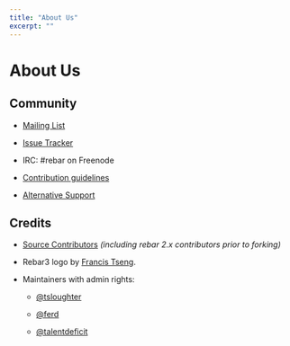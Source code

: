 ```yaml
---
title: "About Us"
excerpt: ""
---
```

#  About Us


## Community

- [Mailing List](http://lists.basho.com/mailman/listinfo/rebar_lists.basho.com)

- [Issue Tracker](https://github.com/rebar/rebar3/issues)

- IRC: #rebar on Freenode

- [Contribution guidelines](https://github.com/rebar/rebar3/blob/master/CONTRIBUTING.md)

- [Alternative Support](http://www.rebar3.org/v3.0/discuss)

## Credits

- [Source Contributors](https://github.com/rebar/rebar3/blob/master/THANKS) *(including rebar 2.x contributors prior to forking)*

- Rebar3 logo by [Francis Tseng](https://twitter.com/frnsys).

- Maintainers with admin rights:

  - [@tsloughter](https://github.com/tsloughter/)

  - [@ferd](https://github.com/ferd/)

  - [@talentdeficit](https://github.com/talentdeficit/)
